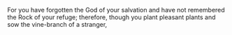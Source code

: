For you have forgotten the God of your salvation and have not remembered the Rock of your refuge; therefore, though you plant pleasant plants and sow the vine-branch of a stranger,
